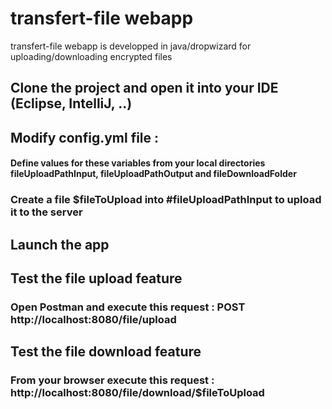 # transfert-file webapp
transfert-file webapp is developped in java/dropwizard for uploading/downloading encrypted files

## Clone the project and open it into your IDE (Eclipse, IntelliJ, ..)

## Modify config.yml file : 
  #### Define values for these variables from your local directories fileUploadPathInput, fileUploadPathOutput and fileDownloadFolder
  ### Create a file $fileToUpload into #fileUploadPathInput to upload it to the server 

## Launch the app

## Test the file upload feature
### Open Postman and execute this request : POST http://localhost:8080/file/upload

## Test the file download feature
### From your browser execute this request : http://localhost:8080/file/download/$fileToUpload
